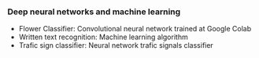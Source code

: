### Deep neural networks and machine learning

* Flower Classifier: Convolutional neural network trained at Google Colab
* Written text recognition: Machine learning algorithm
* Trafic sign classifier: Neural network trafic signals classifier
